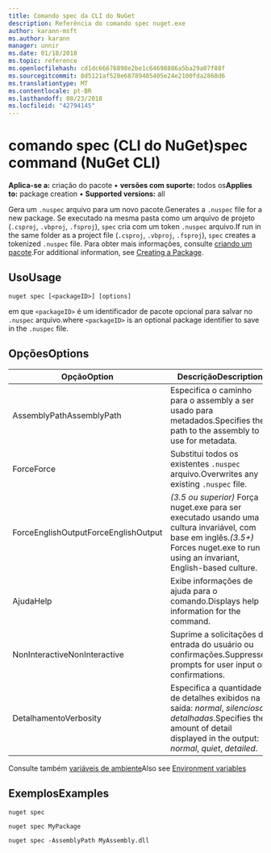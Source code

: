```yaml
---
title: Comando spec da CLI do NuGet
description: Referência do comando spec nuget.exe
author: karann-msft
ms.author: karann
manager: unnir
ms.date: 01/18/2018
ms.topic: reference
ms.openlocfilehash: cd1dc66676898e2be1c64698886a5ba29a07f88f
ms.sourcegitcommit: 8d5121af528e68789485405e24e2100fda2868d6
ms.translationtype: MT
ms.contentlocale: pt-BR
ms.lasthandoff: 08/23/2018
ms.locfileid: "42794145"
---
```

# <a name="spec-command-nuget-cli"></a><span data-ttu-id="2dee6-103">comando spec (CLI do NuGet)</span><span class="sxs-lookup"><span data-stu-id="2dee6-103">spec command (NuGet CLI)</span></span>

<span data-ttu-id="2dee6-104">**Aplica-se a:** criação do pacote &bullet; **versões com suporte:** todos os</span><span class="sxs-lookup"><span data-stu-id="2dee6-104">**Applies to:** package creation &bullet; **Supported versions:** all</span></span>

<span data-ttu-id="2dee6-105">Gera um `.nuspec` arquivo para um novo pacote.</span><span class="sxs-lookup"><span data-stu-id="2dee6-105">Generates a `.nuspec` file for a new package.</span></span> <span data-ttu-id="2dee6-106">Se executado na mesma pasta como um arquivo de projeto (`.csproj`, `.vbproj`, `.fsproj`), `spec` cria com um token `.nuspec` arquivo.</span><span class="sxs-lookup"><span data-stu-id="2dee6-106">If run in the same folder as a project file (`.csproj`, `.vbproj`, `.fsproj`), `spec` creates a tokenized `.nuspec` file.</span></span> <span data-ttu-id="2dee6-107">Para obter mais informações, consulte [criando um pacote](../create-packages/creating-a-package.md).</span><span class="sxs-lookup"><span data-stu-id="2dee6-107">For additional information, see [Creating a Package](../create-packages/creating-a-package.md).</span></span>

## <a name="usage"></a><span data-ttu-id="2dee6-108">Uso</span><span class="sxs-lookup"><span data-stu-id="2dee6-108">Usage</span></span>

```cli
nuget spec [<packageID>] [options]
```

<span data-ttu-id="2dee6-109">em que `<packageID>` é um identificador de pacote opcional para salvar no `.nuspec` arquivo.</span><span class="sxs-lookup"><span data-stu-id="2dee6-109">where `<packageID>` is an optional package identifier to save in the `.nuspec` file.</span></span>

## <a name="options"></a><span data-ttu-id="2dee6-110">Opções</span><span class="sxs-lookup"><span data-stu-id="2dee6-110">Options</span></span>

| <span data-ttu-id="2dee6-111">Opção</span><span class="sxs-lookup"><span data-stu-id="2dee6-111">Option</span></span> | <span data-ttu-id="2dee6-112">Descrição</span><span class="sxs-lookup"><span data-stu-id="2dee6-112">Description</span></span> |
| --- | --- |
| <span data-ttu-id="2dee6-113">AssemblyPath</span><span class="sxs-lookup"><span data-stu-id="2dee6-113">AssemblyPath</span></span> | <span data-ttu-id="2dee6-114">Especifica o caminho para o assembly a ser usado para metadados.</span><span class="sxs-lookup"><span data-stu-id="2dee6-114">Specifies the path to the assembly to use for metadata.</span></span> |
| <span data-ttu-id="2dee6-115">Force</span><span class="sxs-lookup"><span data-stu-id="2dee6-115">Force</span></span> | <span data-ttu-id="2dee6-116">Substitui todos os existentes `.nuspec` arquivo.</span><span class="sxs-lookup"><span data-stu-id="2dee6-116">Overwrites any existing `.nuspec` file.</span></span> |
| <span data-ttu-id="2dee6-117">ForceEnglishOutput</span><span class="sxs-lookup"><span data-stu-id="2dee6-117">ForceEnglishOutput</span></span> | <span data-ttu-id="2dee6-118">*(3.5 ou superior)*  Força nuget.exe para ser executado usando uma cultura invariável, com base em inglês.</span><span class="sxs-lookup"><span data-stu-id="2dee6-118">*(3.5+)* Forces nuget.exe to run using an invariant, English-based culture.</span></span> |
| <span data-ttu-id="2dee6-119">Ajuda</span><span class="sxs-lookup"><span data-stu-id="2dee6-119">Help</span></span> | <span data-ttu-id="2dee6-120">Exibe informações de ajuda para o comando.</span><span class="sxs-lookup"><span data-stu-id="2dee6-120">Displays help information for the command.</span></span> |
| <span data-ttu-id="2dee6-121">NonInteractive</span><span class="sxs-lookup"><span data-stu-id="2dee6-121">NonInteractive</span></span> | <span data-ttu-id="2dee6-122">Suprime a solicitações de entrada do usuário ou confirmações.</span><span class="sxs-lookup"><span data-stu-id="2dee6-122">Suppresses prompts for user input or confirmations.</span></span> |
| <span data-ttu-id="2dee6-123">Detalhamento</span><span class="sxs-lookup"><span data-stu-id="2dee6-123">Verbosity</span></span> | <span data-ttu-id="2dee6-124">Especifica a quantidade de detalhes exibidos na saída: *normal*, *silencioso*, *detalhadas*.</span><span class="sxs-lookup"><span data-stu-id="2dee6-124">Specifies the amount of detail displayed in the output: *normal*, *quiet*, *detailed*.</span></span> |

<span data-ttu-id="2dee6-125">Consulte também [variáveis de ambiente](cli-ref-environment-variables.md)</span><span class="sxs-lookup"><span data-stu-id="2dee6-125">Also see [Environment variables](cli-ref-environment-variables.md)</span></span>

## <a name="examples"></a><span data-ttu-id="2dee6-126">Exemplos</span><span class="sxs-lookup"><span data-stu-id="2dee6-126">Examples</span></span>

```cli
nuget spec

nuget spec MyPackage

nuget spec -AssemblyPath MyAssembly.dll
```
